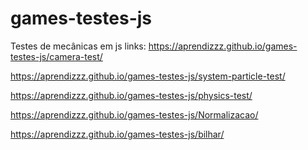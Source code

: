 # games-testes-js
Testes de mecânicas em js
links:
https://aprendizzz.github.io/games-testes-js/camera-test/

https://aprendizzz.github.io/games-testes-js/system-particle-test/

https://aprendizzz.github.io/games-testes-js/physics-test/

https://aprendizzz.github.io/games-testes-js/Normalizacao/

https://aprendizzz.github.io/games-testes-js/bilhar/